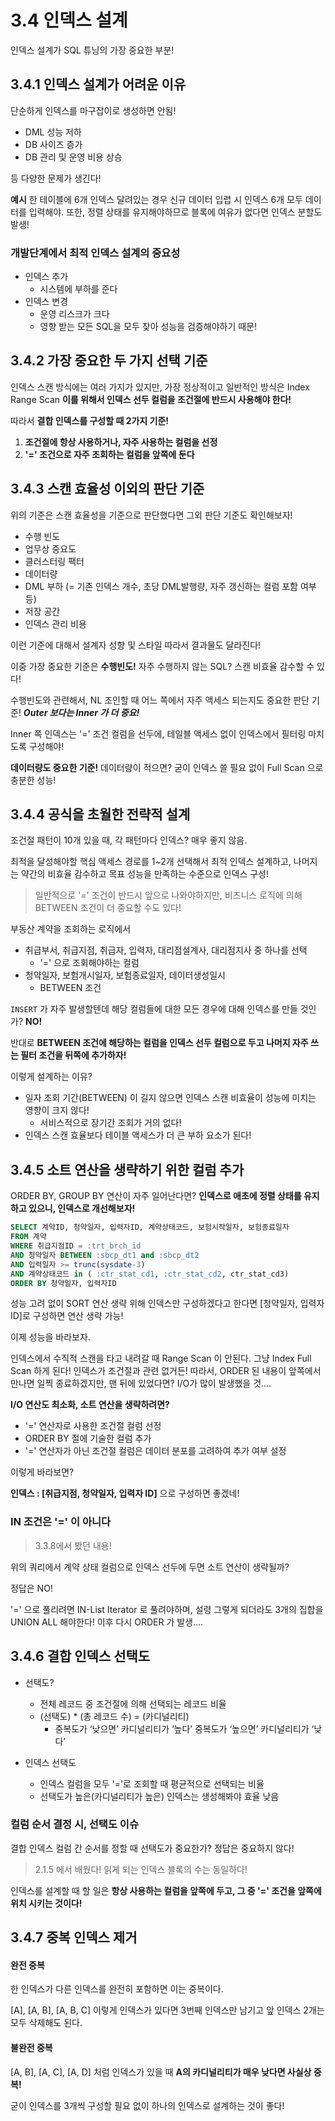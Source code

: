 # 3.4 인덱스 설계

인덱스 설계가 SQL 튜닝의 가장 중요한 부분!



## 3.4.1 인덱스 설계가 어려운 이유

단순하게 인덱스를 마구잡이로 생성하면 안됨!

- DML 성능 저하
- DB 사이즈 증가
- DB 관리 및 운영 비용 상승

등 다양한 문제가 생긴다!

**예시**
한 테이블에 6개 인덱스 달려있는 경우
신규 데이터 입렵 시 인덱스 6개 모두 데이터를 입력해야. 
또한, 정렬 상태를 유지해야하므로 블록에 여유가 없다면 인덱스 분할도 발생!



### 개발단계에서 최적 인덱스 설계의 중요성

- 인덱스 추가
  - 시스템에 부하를 준다
- 인덱스 변경
  - 운영 리스크가 크다
  - 영향 받는 모든 SQL을 모두 찾아 성능을 검증해야하기 때문!



## 3.4.2 가장 중요한 두 가지 선택 기준

인덱스 스캔 방식에는 여러 가지가 있지만, 가장 정상적이고 일반적인 방식은
Index Range Scan
**이를 위해서 인덱스 선두 컬럼을 조건절에 반드시 사용해야 한다!**

따라서 **결합 인덱스를 구성할 때 2가지 기준!**

1. **조건절에 항상 사용하거나, 자주 사용하는 컬럼을 선정**
2. **'=' 조건으로 자주 조회하는 컬럼을 앞쪽에 둔다**



## 3.4.3 스캔 효율성 이외의 판단 기준

위의 기준은 스캔 효율성을 기준으로 판단했다면
그외 판단 기준도 확인해보자!

- 수행 빈도
- 업무상 중요도
- 클러스터링 팩터
- 데이터량
- DML 부하 (= 기존 인덱스 개수, 초당 DML발행량, 자주 갱신하는 컬럼 포함 여부 등)
- 저장 공간
- 인덱스 관리 비용

이런 기준에 대해서 설계자 성향 및 스타일 따라서 결과물도 달라진다!

이중 가장 중요한 기준은 **수행빈도!**
자주 수행하지 않는 SQL?  스캔 비효율 감수할 수 있다!

수행빈도와 관련해서,
NL 조인할 때 어느 쪽에서 자주 액세스 되는지도 중요한 판단 기준!
***Outer 보다는 Inner 가 더 중요!***

Inner 쪽 인덱스는 '=' 조건 컬럼을 선두에, 테일블 액세스 없이 인덱스에서 필터링 마치도록 구성해야!



**데이터량도 중요한 기준!**
데이터량이 적으면? 굳이 인덱스 쓸 필요 없이 Full Scan 으로 충분한 성능!



## 3.4.4 공식을 초월한 전략적 설계

조건절 패턴이 10개 있을 때, 각 패턴마다 인덱스? 매우 좋지 않음.

최적을 달성해야할 핵심 액세스 경로를 1~2개 선택해서 최적 인덱스 설계하고,
나머지는 약간의 비효율 감수하고 목표 성능을 만족하는 수준으로 인덱스 구성!

> 일반적으로  '=' 조건이 반드시 앞으로 나와야하지만,
비즈니스 로직에 의해 BETWEEN 조건이 더 중요할 수도 있다!

부동산 계약을 조회하는 로직에서

- 취급부서, 취급지점, 취급자, 입력자, 대리점설계사, 대리점지사 중 하나를 선택
  - '=' 으로 조회해야하는 컬럼
- 청약일자, 보험개시일자, 보험종료일자, 데이터생성일시
  - BETWEEN 조건

`INSERT` 가 자주 발생할텐데 해당 컬럼들에 대한 모든 경우에 대해 인덱스를 만들 것인가?
**NO!**

반대로
**BETWEEN 조건에 해당하는 컬럼을 인덱스 선두 컬럼으로 두고 나머지 자주 쓰는 필터 조건을 뒤쪽에 추가하자!**

이렇게 설계하는 이유?

- 일자 조회 기간(BETWEEN) 이 길지 않으면 인덱스 스캔 비효율이 성능에 미치는 영향이 크지 않다!
  - 서비스적으로 장기간 조회가 거의 없다!
- 인덱스 스캔 효율보다 테이블 액세스가 더 큰 부하 요소가 된다!



## 3.4.5 소트 연산을 생략하기 위한 컬럼 추가

ORDER BY, GROUP BY 연산이 자주 일어난다면?
**인덱스로 애초에 정렬 상태를 유지하고 있으니, 인덱스로 개선해보자!**

```sql
SELECT 계약ID, 청약일자, 입력자ID, 계약상태코드, 보험시작일자, 보험종료일자
FROM 계약
WHERE 취급지점ID = :trt_brch_id
AND 청약일자 BETWEEN :sbcp_dt1 and :sbcp_dt2
AND 입력일자 >= trunc(sysdate-3)
AND 계약상태코드 in ( :ctr_stat_cd1, :ctr_stat_cd2, ctr_stat_cd3)
ORDER BY 청약일자, 입력자ID
```

성능 고려 없이 SORT 연산 생략 위해 인덱스만 구성하겠다고 한다면
[청약일자, 입력자 ID]로 구성하면 연산 생략 가능!

이제 성능을 바라보자.

인덱스에서 수직적 스캔을 타고 내려갈 때 Range Scan 이 안된다.
그냥 Index Full Scan 하게 된다! 인덱스가 조건절과 관련 없거든!
따라서, ORDER 된 내용이 앞쪽에서 만나면 일찍 종료하겠지만, 맨 뒤에 있었다면?
I/O가 많이 발생했을 것....

**I/O 연산도 최소화, 소트 연산을 생략하려면?**

- '=' 연산자로 사용한 조건절 컬럼 선정
- ORDER BY 절에 기술한 컬럼 추가
- '=' 연산자가 아닌 조건절 컬럼은 데이터 분포를 고려하여 추가 여부 설정

이렇게 바라보면?

**인덱스 : [취급지점, 청약일자, 입력자 ID]** 으로 구성하면 좋겠네!



### IN 조건은 '=' 이 아니다

> 3.3.8에서 봤던 내용!

위의 쿼리에서 계약 상태 컬럼으로 인덱스 선두에 두면 소트 연산이 생략될까?

정답은 NO!

'=' 으로 풀리려면 IN-List Iterator 로 풀려야하며,
설령 그렇게 되더라도 3개의 집합을 UNION ALL 해야한다! 
이후 다시 ORDER 가 발생....



## 3.4.6 결합 인덱스 선택도

- 선택도?
  - 전체 레코드 중 조건절에 의해 선택되는 레코드 비율
  - (선택도) * (총 레코드 수) = (카디널리티)
    - 중복도가 ‘낮으면’ 카디널리티가 ‘높다’
      중복도가 ‘높으면’ 카디널리티가 ‘낮다’

- 인덱스 선택도
  - 인덱스 컬럼을 모두 '='로 조회할 때 평균적으로 선택되는 비율
  - 선택도가 높은(카디널리티가 높은) 인덱스는 생성해봐야 효율 낮음



### 컬럼 순서 결정 시, 선택도 이슈

결합 인덱스 컬럼 간 순서를 정할 때 선택도가 중요한가?
정답은 중요하지 않다!

> 2.1.5 에서 배웠다!
> 읽게 되는 인덱스 블록의 수는 동일하다!

인덱스를 설계할 때 할 일은
**항상 사용하는 컬럼을 앞쪽에 두고, 그 중 '=' 조건을 앞쪽에 위치 시키는 것이다!**



## 3.4.7 중복 인덱스 제거

#### 완전 중복

한 인덱스가 다른 인덱스를 완전히 포함하면 이는 중복이다.

[A], [A, B], [A, B, C] 이렇게 인덱스가 있다면
3번째 인덱스만 남기고 앞 인덱스 2개는 모두 삭제해도 된다.

#### 불완전 중복

[A, B], [A, C], [A, D] 처럼 인덱스가 있을 때
**A의 카디널리티가 매우 낮다면 사실상 중복!**

굳이 인덱스를 3개씩 구성할 필요 없이 하나의 인덱스로 설계하는 것이 좋다!

